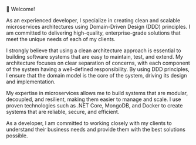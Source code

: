 👋 Welcome!

As an experienced developer, I specialize in creating clean and scalable microservices architectures using Domain-Driven Design (DDD) principles. I am committed to delivering high-quality, enterprise-grade solutions that meet the unique needs of each of my clients.

I strongly believe that using a clean architecture approach is essential to building software systems that are easy to maintain, test, and extend. My architecture focuses on clear separation of concerns, with each component of the system having a well-defined responsibility. By using DDD principles, I ensure that the domain model is the core of the system, driving its design and implementation.

My expertise in microservices allows me to build systems that are modular, decoupled, and resilient, making them easier to manage and scale. I use proven technologies such as .NET Core, MongoDB, and Docker to create systems that are reliable, secure, and efficient.

As a developer, I am committed to working closely with my clients to understand their business needs and provide them with the best solutions possible.
